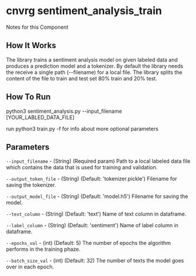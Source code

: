 #  cnvrg sentiment_analysis_train

Notes for this Component

## How It Works

The library trains a sentiment analysis model on given labeled data and produces a prediction model and a tokenizer.
By default the library needs the receive a single path (--filename) for a local file.
The library splits the content of the file to train and test set 80% train and 20% test.


## How To Run

python3 sentiment_analysis.py --input_filename [YOUR_LABLED_DATA_FILE]

run python3 train.py -f  for info about more optional parameters
                                     
## Parameters

`--input_filename` - (String) (Required param) Path to a local labeled data file which contains the data that is used for training and validation.

`--output_token_file` - (String) (Default: 'tokenizer.pickle') Filename for saving the tokenizer.

`--output_model_file` - (String) (Default: 'model.h5') Filename for saving the model.

`--text_column` - (String) (Default: 'text') Name of text column in dataframe.

`--label_column` - (String) (Default: 'sentiment') Name of label column in dataframe.

`--epochs_val` - (int) (Default: 5) The number of epochs the algorithm performs in the training phaze.

`--batch_size_val` - (int) (Default: 32) The number of texts the model goes over in each epoch.